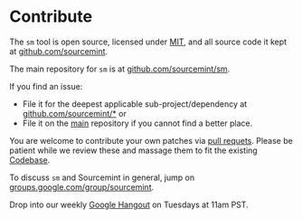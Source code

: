 Contribute
==========

The `sm` tool is open source, licensed under [MIT](http://opensource.org/licenses/MIT), and all source code it kept at [github.com/sourcemint](https://github.com/sourcemint).

The main repository for `sm` is at [github.com/sourcemint/sm](https://github.com/sourcemint/sm).

If you find an issue:

  * File it for the deepest applicable sub-project/dependency at [github.com/sourcemint/*](https://github.com/sourcemint/sm) or
  * File it on the [main](https://github.com/sourcemint/sm) repository if you cannot find a better place.

You are welcome to contribute your own patches via [pull requets](https://help.github.com/articles/using-pull-requests). Please be patient while we review these and massage them to fit the existing [Codebase](./Codebase.md).

To discuss `sm` and Sourcemint in general, jump on [groups.google.com/group/sourcemint](http://groups.google.com/group/sourcemint).

Drop into our weekly [Google Hangout](https://plus.google.com/communities/105099771791206923925) on Tuesdays at 11am PST.

